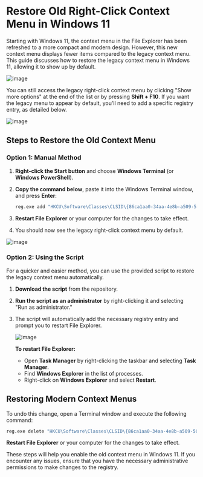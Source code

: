 # Restore Old Right-Click Context Menu in Windows 11

Starting with Windows 11, the context menu in the File Explorer has been refreshed to a more compact and modern design. However, this new context menu displays fewer items compared to the legacy context menu. This guide discusses how to restore the legacy context menu in Windows 11, allowing it to show up by default.

![image](https://github.com/user-attachments/assets/5f370f86-6b66-4a58-ad56-317f3f5e5a50)

You can still access the legacy right-click context menu by clicking "Show more options" at the end of the list or by pressing **Shift + F10**. If you want the legacy menu to appear by default, you'll need to add a specific registry entry, as detailed below.

![image](https://github.com/user-attachments/assets/08888924-3042-4f60-a03b-2230871f537f)

## Steps to Restore the Old Context Menu

### Option 1: Manual Method

1. **Right-click the Start button** and choose **Windows Terminal** (or **Windows PowerShell**).
   
2. **Copy the command below**, paste it into the Windows Terminal window, and press **Enter**:

   ```bash
   reg.exe add "HKCU\Software\Classes\CLSID\{86ca1aa0-34aa-4e8b-a509-50c905bae2a2}\InprocServer32" /f /ve
   ```

3. **Restart File Explorer** or your computer for the changes to take effect.

4. You should now see the legacy right-click context menu by default.

![image](https://github.com/user-attachments/assets/f3fa8d5d-0938-49fe-84c6-492457ef2890)

### Option 2: Using the Script

For a quicker and easier method, you can use the provided script to restore the legacy context menu automatically. 

1. **Download the script** from the repository.
   
2. **Run the script as an administrator** by right-clicking it and selecting "Run as administrator."

3. The script will automatically add the necessary registry entry and prompt you to restart File Explorer.

   ![image](https://github.com/user-attachments/assets/ba46f726-a1aa-4772-9bf4-92fc5bf0d710)

   **To restart File Explorer:**
   - Open **Task Manager** by right-clicking the taskbar and selecting **Task Manager**.
   - Find **Windows Explorer** in the list of processes.
   - Right-click on **Windows Explorer** and select **Restart**.

## Restoring Modern Context Menus

To undo this change, open a Terminal window and execute the following command:

```bash
reg.exe delete "HKCU\Software\Classes\CLSID\{86ca1aa0-34aa-4e8b-a509-50c905bae2a2}" /f
```

**Restart File Explorer** or your computer for the changes to take effect.

These steps will help you enable the old context menu in Windows 11. If you encounter any issues, ensure that you have the necessary administrative permissions to make changes to the registry.

